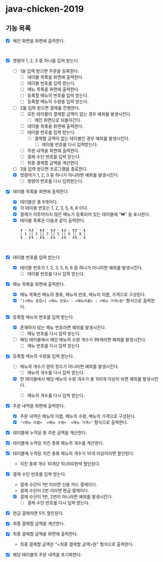 # java-chicken-2019
## 기능 목록

- [x] 메인 화면을 화면에 출력한다.
<br>

- [x] 명령어 1, 2, 3 중 하나를 입력 받는다.
  - [ ] 1을 입력 받으면 주문을 등록한다.
    - [ ] 테이블 목록을 화면에 출력한다.
    - [ ] 테이블 번호를 입력 받는다.
    - [ ] 메뉴 목록을 화면에 출력한다.
    - [ ] 등록할 메뉴의 번호를 입력 받는다.
    - [ ] 등록할 메뉴의 수량을 입력 받는다.
    
  - [ ] 2를 입력 받으면 결제를 진행한다.
    - [ ] 모든 테이블이 결제할 금액이 없는 경우 예외를 발생시킨다.
      - [ ] 메인 화면으로 되돌아간다.
    - [ ] 테이블 목록을 화면에 출력한다.
    - [ ] 테이블 번호를 입력 받는다.
      - [ ] 결제할 금액이 없는 테이블인 경우 예외를 발생시킨다.
        - [ ] 테이블 번호를 다시 입력받는다.
    - [ ] 주문 내역을 화면에 출력한다.
    - [ ] 결제 수단 번호를 입력 받는다.
    - [ ] 최종 결제할 금액을 계산한다.
  
  - [ ] 3을 입력 받으면 프로그램을 종료한다.
  - [x] 명령어가 1, 2, 3 중 하나가 아니라면 예외를 발생시킨다.
    - [ ] 명령어 번호를 다시 입력받는다.
      <br>

- [x] 테이블 목록을 화면에 출력한다.
  - [x] 테이블은 총 6개이다.
  - [x] 각 테이블 번호는 1, 2, 3, 5, 6, 8 이다.
  - [x] 결제가 이루어지지 않은 메뉴가 등록되어 있는 테이블에 "₩" 을 표시한다.
  - [x] 테이블 목록은 다음과 같이 출력한다.
    ```
    ┏ - ┓┏ - ┓┏ - ┓┏ - ┓┏ - ┓┏ - ┓
    | 1 || 2 || 3 || 5 || 6 || 8 |
    ┗ - ┛┗ - ┛┗ - ┛┗ - ┛┗ - ┛┗ - ┛
    ```
  <br>

- [x] 테이블 번호를 입력 받는다.
  - [x] 테이블 번호가 1, 2, 3, 5, 6, 8 중 하나가 아니라면 예외를 발생시킨다.
    - [ ] 테이블 번호를 다시 입력 받는다.
      <br>

- [x] 메뉴 목록을 화면에 출력한다.
  - [x] 메뉴 목록은 메뉴의 종류, 메뉴의 번호, 메뉴의 이름, 가격으로 구성된다.
  - [x] `"[<메뉴 종류>] <메뉴 번호> - <메뉴이름> : <메뉴 가격>원"` 형식으로 출력한다.
    <br>

- [x] 등록할 메뉴의 번호를 입력 받는다.
  - [x] 존재하지 않는 메뉴 번호라면 예외를 발생시킨다.
    - [ ] 메뉴 번호를 다시 입력 받는다.
  - [ ] 해당 테이블에서 해당 메뉴의 수량 개수가 99개라면 예외를 발생시킨다.
    - [ ] 메뉴 번호를 다시 입력 받는다.
      <br>

- [x] 등록할 메뉴의 수량을 입력 받는다.
  - [ ] 메뉴의 개수가 양의 정수가 아니라면 예외를 발생시킨다.
    - [ ] 메뉴의 개수를 다시 입력 받는다.
  - [x] 한 테이블에서 해당 메뉴의 수량 개수가 총 100개 이상이 되면 예외를 발생시킨다.
    - [ ] 메뉴의 개수를 다시 입력 받는다.
      <br>


- [x] 주문 내역을 화면에 출력한다.
  - [x] 주문 내역은 메뉴의 이름, 메뉴의 수량, 메뉴의 가격으로 구성된다.
  - [x] `"<메뉴 이름>  <메뉴 수량>  <메뉴 가격>"` 형식으로 출력한다.

- [x] 테이블에 누적된 총 주문 금액을 계산한다.
- [x] 테이블에 누적된 치킨 종류 메뉴의 개수를 계산한다.
- [x] 테이블에 누적된 치킨 종류 메뉴의 개수가 10개 이상이라면 할인된다.
  - 치킨 종류 개수 10개당 10,000원씩 할인된다.

- [x] 결제 수단 번호를 입력 받는다.
  - 결제 수단이 1번 이라면 신용 카드 결제이다.
  - 결제 수단이 2번 이라면 현금 결제이다.
  - [x] 결제 수단이 1번, 2번이 아니라면 예외를 발생시킨다.
    - [ ] 결제 수단 번호를 다시 입력 받는다.
- [x] 현금 결제라면 5% 할인된다.


- [x] 최종 결제할 금액을 계산한다.
- [x] 최종 결제할 금액을 화면에 출력한다.
  - 최종 결제할 금액은 "<최종 결제할 금액>원" 형식으로 출력한다.
- [x] 해당 테이블의 주문 내역을 초기화한다.
<br>
